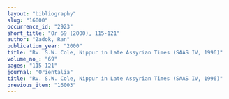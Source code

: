 ```yaml
---
layout: "bibliography"
slug: "16000"
occurrence_id: "2923"
short_title: "Or 69 (2000), 115-121"
author: "Zadok, Ran"
publication_year: "2000"
title: "Rv. S.W. Cole, Nippur in Late Assyrian Times (SAAS IV, 1996)"
volume_no_: "69"
pages: "115-121"
journal: "Orientalia"
title: "Rv. S.W. Cole, Nippur in Late Assyrian Times (SAAS IV, 1996)"
previous_item: "16003"
---
```

